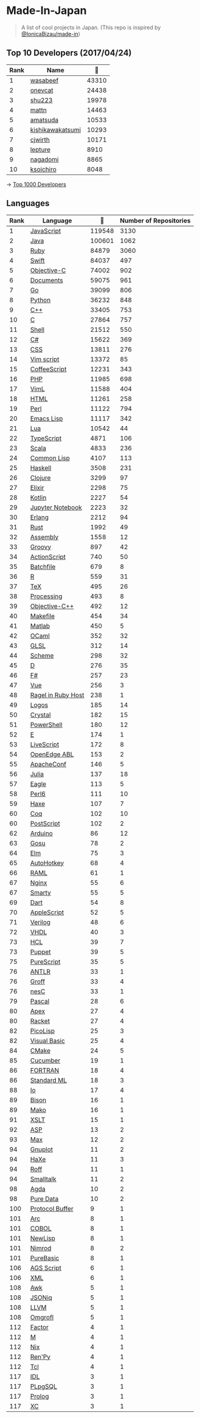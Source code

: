 # Made-In-Japan

> A list of cool projects in Japan. (This repo is inspired by [@IonicaBizau/made-in](https://github.com/IonicaBizau/made-in))

 
## Top 10 Developers (2017/04/24)
|Rank|Name|:star2:|
|---|---|---|
|1|[wasabeef](https://github.com/wasabeef)|43310|
|2|[onevcat](https://github.com/onevcat)|24438|
|3|[shu223](https://github.com/shu223)|19978|
|4|[mattn](https://github.com/mattn)|14463|
|5|[amatsuda](https://github.com/amatsuda)|10533|
|6|[kishikawakatsumi](https://github.com/kishikawakatsumi)|10293|
|7|[cjwirth](https://github.com/cjwirth)|10171|
|8|[lepture](https://github.com/lepture)|8910|
|9|[nagadomi](https://github.com/nagadomi)|8865|
|10|[ksoichiro](https://github.com/ksoichiro)|8048|

-> [Top 1000 Developers](https://github.com/suguru03/made-in-japan/blob/master/docs/rank.md)
 
## Languages
|Rank|Language|:star2:|Number of Repositories|
|---|---|---|---|
|1|[JavaScript](https://github.com/suguru03/made-in-japan/blob/master/docs/JavaScript.md)|119548|3130|
|2|[Java](https://github.com/suguru03/made-in-japan/blob/master/docs/Java.md)|100601|1062|
|3|[Ruby](https://github.com/suguru03/made-in-japan/blob/master/docs/Ruby.md)|84879|3060|
|4|[Swift](https://github.com/suguru03/made-in-japan/blob/master/docs/Swift.md)|84037|497|
|5|[Objective-C](https://github.com/suguru03/made-in-japan/blob/master/docs/Objective-C.md)|74002|902|
|6|[Documents](https://github.com/suguru03/made-in-japan/blob/master/docs/Documents.md)|59075|961|
|7|[Go](https://github.com/suguru03/made-in-japan/blob/master/docs/Go.md)|39099|806|
|8|[Python](https://github.com/suguru03/made-in-japan/blob/master/docs/Python.md)|36232|848|
|9|[C++](https://github.com/suguru03/made-in-japan/blob/master/docs/C++.md)|33405|753|
|10|[C](https://github.com/suguru03/made-in-japan/blob/master/docs/C.md)|27864|757|
|11|[Shell](https://github.com/suguru03/made-in-japan/blob/master/docs/Shell.md)|21512|550|
|12|[C#](https://github.com/suguru03/made-in-japan/blob/master/docs/C#.md)|15622|369|
|13|[CSS](https://github.com/suguru03/made-in-japan/blob/master/docs/CSS.md)|13811|276|
|14|[Vim script](https://github.com/suguru03/made-in-japan/blob/master/docs/Vim%20script.md)|13372|85|
|15|[CoffeeScript](https://github.com/suguru03/made-in-japan/blob/master/docs/CoffeeScript.md)|12231|343|
|16|[PHP](https://github.com/suguru03/made-in-japan/blob/master/docs/PHP.md)|11985|698|
|17|[VimL](https://github.com/suguru03/made-in-japan/blob/master/docs/VimL.md)|11588|404|
|18|[HTML](https://github.com/suguru03/made-in-japan/blob/master/docs/HTML.md)|11261|258|
|19|[Perl](https://github.com/suguru03/made-in-japan/blob/master/docs/Perl.md)|11122|794|
|20|[Emacs Lisp](https://github.com/suguru03/made-in-japan/blob/master/docs/Emacs%20Lisp.md)|11117|342|
|21|[Lua](https://github.com/suguru03/made-in-japan/blob/master/docs/Lua.md)|10542|44|
|22|[TypeScript](https://github.com/suguru03/made-in-japan/blob/master/docs/TypeScript.md)|4871|106|
|23|[Scala](https://github.com/suguru03/made-in-japan/blob/master/docs/Scala.md)|4833|236|
|24|[Common Lisp](https://github.com/suguru03/made-in-japan/blob/master/docs/Common%20Lisp.md)|4107|113|
|25|[Haskell](https://github.com/suguru03/made-in-japan/blob/master/docs/Haskell.md)|3508|231|
|26|[Clojure](https://github.com/suguru03/made-in-japan/blob/master/docs/Clojure.md)|3299|97|
|27|[Elixir](https://github.com/suguru03/made-in-japan/blob/master/docs/Elixir.md)|2298|75|
|28|[Kotlin](https://github.com/suguru03/made-in-japan/blob/master/docs/Kotlin.md)|2227|54|
|29|[Jupyter Notebook](https://github.com/suguru03/made-in-japan/blob/master/docs/Jupyter%20Notebook.md)|2223|32|
|30|[Erlang](https://github.com/suguru03/made-in-japan/blob/master/docs/Erlang.md)|2212|94|
|31|[Rust](https://github.com/suguru03/made-in-japan/blob/master/docs/Rust.md)|1992|49|
|32|[Assembly](https://github.com/suguru03/made-in-japan/blob/master/docs/Assembly.md)|1558|12|
|33|[Groovy](https://github.com/suguru03/made-in-japan/blob/master/docs/Groovy.md)|897|42|
|34|[ActionScript](https://github.com/suguru03/made-in-japan/blob/master/docs/ActionScript.md)|740|50|
|35|[Batchfile](https://github.com/suguru03/made-in-japan/blob/master/docs/Batchfile.md)|679|8|
|36|[R](https://github.com/suguru03/made-in-japan/blob/master/docs/R.md)|559|31|
|37|[TeX](https://github.com/suguru03/made-in-japan/blob/master/docs/TeX.md)|495|26|
|38|[Processing](https://github.com/suguru03/made-in-japan/blob/master/docs/Processing.md)|493|8|
|39|[Objective-C++](https://github.com/suguru03/made-in-japan/blob/master/docs/Objective-C++.md)|492|12|
|40|[Makefile](https://github.com/suguru03/made-in-japan/blob/master/docs/Makefile.md)|454|34|
|41|[Matlab](https://github.com/suguru03/made-in-japan/blob/master/docs/Matlab.md)|450|5|
|42|[OCaml](https://github.com/suguru03/made-in-japan/blob/master/docs/OCaml.md)|352|32|
|43|[GLSL](https://github.com/suguru03/made-in-japan/blob/master/docs/GLSL.md)|312|14|
|44|[Scheme](https://github.com/suguru03/made-in-japan/blob/master/docs/Scheme.md)|298|32|
|45|[D](https://github.com/suguru03/made-in-japan/blob/master/docs/D.md)|276|35|
|46|[F#](https://github.com/suguru03/made-in-japan/blob/master/docs/F#.md)|257|23|
|47|[Vue](https://github.com/suguru03/made-in-japan/blob/master/docs/Vue.md)|256|3|
|48|[Ragel in Ruby Host](https://github.com/suguru03/made-in-japan/blob/master/docs/Ragel%20in%20Ruby%20Host.md)|238|1|
|49|[Logos](https://github.com/suguru03/made-in-japan/blob/master/docs/Logos.md)|185|14|
|50|[Crystal](https://github.com/suguru03/made-in-japan/blob/master/docs/Crystal.md)|182|15|
|51|[PowerShell](https://github.com/suguru03/made-in-japan/blob/master/docs/PowerShell.md)|180|12|
|52|[E](https://github.com/suguru03/made-in-japan/blob/master/docs/E.md)|174|1|
|53|[LiveScript](https://github.com/suguru03/made-in-japan/blob/master/docs/LiveScript.md)|172|8|
|54|[OpenEdge ABL](https://github.com/suguru03/made-in-japan/blob/master/docs/OpenEdge%20ABL.md)|153|2|
|55|[ApacheConf](https://github.com/suguru03/made-in-japan/blob/master/docs/ApacheConf.md)|146|5|
|56|[Julia](https://github.com/suguru03/made-in-japan/blob/master/docs/Julia.md)|137|18|
|57|[Eagle](https://github.com/suguru03/made-in-japan/blob/master/docs/Eagle.md)|113|5|
|58|[Perl6](https://github.com/suguru03/made-in-japan/blob/master/docs/Perl6.md)|111|10|
|59|[Haxe](https://github.com/suguru03/made-in-japan/blob/master/docs/Haxe.md)|107|7|
|60|[Coq](https://github.com/suguru03/made-in-japan/blob/master/docs/Coq.md)|102|10|
|60|[PostScript](https://github.com/suguru03/made-in-japan/blob/master/docs/PostScript.md)|102|2|
|62|[Arduino](https://github.com/suguru03/made-in-japan/blob/master/docs/Arduino.md)|86|12|
|63|[Gosu](https://github.com/suguru03/made-in-japan/blob/master/docs/Gosu.md)|78|2|
|64|[Elm](https://github.com/suguru03/made-in-japan/blob/master/docs/Elm.md)|75|3|
|65|[AutoHotkey](https://github.com/suguru03/made-in-japan/blob/master/docs/AutoHotkey.md)|68|4|
|66|[RAML](https://github.com/suguru03/made-in-japan/blob/master/docs/RAML.md)|61|1|
|67|[Nginx](https://github.com/suguru03/made-in-japan/blob/master/docs/Nginx.md)|55|6|
|67|[Smarty](https://github.com/suguru03/made-in-japan/blob/master/docs/Smarty.md)|55|5|
|69|[Dart](https://github.com/suguru03/made-in-japan/blob/master/docs/Dart.md)|54|8|
|70|[AppleScript](https://github.com/suguru03/made-in-japan/blob/master/docs/AppleScript.md)|52|5|
|71|[Verilog](https://github.com/suguru03/made-in-japan/blob/master/docs/Verilog.md)|48|6|
|72|[VHDL](https://github.com/suguru03/made-in-japan/blob/master/docs/VHDL.md)|40|3|
|73|[HCL](https://github.com/suguru03/made-in-japan/blob/master/docs/HCL.md)|39|7|
|73|[Puppet](https://github.com/suguru03/made-in-japan/blob/master/docs/Puppet.md)|39|5|
|75|[PureScript](https://github.com/suguru03/made-in-japan/blob/master/docs/PureScript.md)|35|5|
|76|[ANTLR](https://github.com/suguru03/made-in-japan/blob/master/docs/ANTLR.md)|33|1|
|76|[Groff](https://github.com/suguru03/made-in-japan/blob/master/docs/Groff.md)|33|4|
|76|[nesC](https://github.com/suguru03/made-in-japan/blob/master/docs/nesC.md)|33|1|
|79|[Pascal](https://github.com/suguru03/made-in-japan/blob/master/docs/Pascal.md)|28|6|
|80|[Apex](https://github.com/suguru03/made-in-japan/blob/master/docs/Apex.md)|27|4|
|80|[Racket](https://github.com/suguru03/made-in-japan/blob/master/docs/Racket.md)|27|4|
|82|[PicoLisp](https://github.com/suguru03/made-in-japan/blob/master/docs/PicoLisp.md)|25|3|
|82|[Visual Basic](https://github.com/suguru03/made-in-japan/blob/master/docs/Visual%20Basic.md)|25|4|
|84|[CMake](https://github.com/suguru03/made-in-japan/blob/master/docs/CMake.md)|24|5|
|85|[Cucumber](https://github.com/suguru03/made-in-japan/blob/master/docs/Cucumber.md)|19|1|
|86|[FORTRAN](https://github.com/suguru03/made-in-japan/blob/master/docs/FORTRAN.md)|18|4|
|86|[Standard ML](https://github.com/suguru03/made-in-japan/blob/master/docs/Standard%20ML.md)|18|3|
|88|[Io](https://github.com/suguru03/made-in-japan/blob/master/docs/Io.md)|17|4|
|89|[Bison](https://github.com/suguru03/made-in-japan/blob/master/docs/Bison.md)|16|1|
|89|[Mako](https://github.com/suguru03/made-in-japan/blob/master/docs/Mako.md)|16|1|
|91|[XSLT](https://github.com/suguru03/made-in-japan/blob/master/docs/XSLT.md)|15|1|
|92|[ASP](https://github.com/suguru03/made-in-japan/blob/master/docs/ASP.md)|13|2|
|93|[Max](https://github.com/suguru03/made-in-japan/blob/master/docs/Max.md)|12|2|
|94|[Gnuplot](https://github.com/suguru03/made-in-japan/blob/master/docs/Gnuplot.md)|11|2|
|94|[HaXe](https://github.com/suguru03/made-in-japan/blob/master/docs/HaXe.md)|11|3|
|94|[Roff](https://github.com/suguru03/made-in-japan/blob/master/docs/Roff.md)|11|1|
|94|[Smalltalk](https://github.com/suguru03/made-in-japan/blob/master/docs/Smalltalk.md)|11|2|
|98|[Agda](https://github.com/suguru03/made-in-japan/blob/master/docs/Agda.md)|10|2|
|98|[Pure Data](https://github.com/suguru03/made-in-japan/blob/master/docs/Pure%20Data.md)|10|2|
|100|[Protocol Buffer](https://github.com/suguru03/made-in-japan/blob/master/docs/Protocol%20Buffer.md)|9|1|
|101|[Arc](https://github.com/suguru03/made-in-japan/blob/master/docs/Arc.md)|8|1|
|101|[COBOL](https://github.com/suguru03/made-in-japan/blob/master/docs/COBOL.md)|8|1|
|101|[NewLisp](https://github.com/suguru03/made-in-japan/blob/master/docs/NewLisp.md)|8|1|
|101|[Nimrod](https://github.com/suguru03/made-in-japan/blob/master/docs/Nimrod.md)|8|2|
|101|[PureBasic](https://github.com/suguru03/made-in-japan/blob/master/docs/PureBasic.md)|8|1|
|106|[AGS Script](https://github.com/suguru03/made-in-japan/blob/master/docs/AGS%20Script.md)|6|1|
|106|[XML](https://github.com/suguru03/made-in-japan/blob/master/docs/XML.md)|6|1|
|108|[Awk](https://github.com/suguru03/made-in-japan/blob/master/docs/Awk.md)|5|1|
|108|[JSONiq](https://github.com/suguru03/made-in-japan/blob/master/docs/JSONiq.md)|5|1|
|108|[LLVM](https://github.com/suguru03/made-in-japan/blob/master/docs/LLVM.md)|5|1|
|108|[Omgrofl](https://github.com/suguru03/made-in-japan/blob/master/docs/Omgrofl.md)|5|1|
|112|[Factor](https://github.com/suguru03/made-in-japan/blob/master/docs/Factor.md)|4|1|
|112|[M](https://github.com/suguru03/made-in-japan/blob/master/docs/M.md)|4|1|
|112|[Nix](https://github.com/suguru03/made-in-japan/blob/master/docs/Nix.md)|4|1|
|112|[Ren'Py](https://github.com/suguru03/made-in-japan/blob/master/docs/Ren'Py.md)|4|1|
|112|[Tcl](https://github.com/suguru03/made-in-japan/blob/master/docs/Tcl.md)|4|1|
|117|[IDL](https://github.com/suguru03/made-in-japan/blob/master/docs/IDL.md)|3|1|
|117|[PLpgSQL](https://github.com/suguru03/made-in-japan/blob/master/docs/PLpgSQL.md)|3|1|
|117|[Prolog](https://github.com/suguru03/made-in-japan/blob/master/docs/Prolog.md)|3|1|
|117|[XC](https://github.com/suguru03/made-in-japan/blob/master/docs/XC.md)|3|1|
